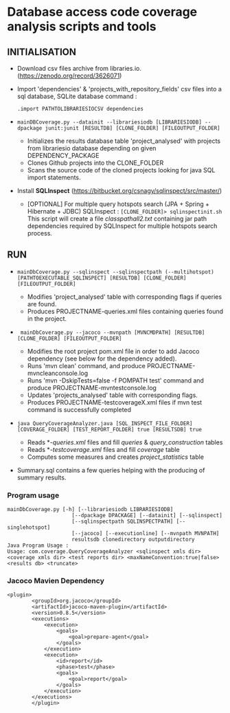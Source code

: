 # Database access code coverage analysis scripts and tools

	
##	**INITIALISATION**
-	Download csv files archive from libraries.io. (https://zenodo.org/record/3626071)
-	Import  'dependencies' & 'projects_with_repository_fields' csv files into a sql database, SQLite database command :
		
	```	.import PATHTOLIBRARIESIOCSV dependencies ```
- 	``` mainDBCoverage.py --datainit --librariesiodb [LIBRARIESIODB] --dpackage junit:junit [RESULTDB] [CLONE_FOLDER] [FILEOUTPUT_FOLDER] ```
	* 	Initializes the results database table 'project_analysed' with projects from librariesio database depending on given DEPENDENCY_PACKAGE
	* 	Clones Github projects into the CLONE_FOLDER
	* 	Scans the source code of the cloned projects looking for java SQL import statements.
			
-	Install **SQLInspect** (https://bitbucket.org/csnagy/sqlinspect/src/master/)
	-	[OPTIONAL]	For multiple query hotspots search (JPA + Spring + Hibernate + JDBC) SQLInspect : `[CLONE_FOLDER]> sqlinspectinit.sh `
			This script will create a file *classpathall2.txt* containing jar path dependencies required by SQLInspect for multiple hotspots search process.

## **RUN**
-	 ``` mainDbCoverage.py --sqlinspect --sqlinspectpath (--multihotspot)[PATHTOEXECUTABLE_SQLINSPECT] [RESULTDB] [CLONE_FOLDER] [FILEOUTPUT_FOLDER] ```

		* 	Modifies 'project_analysed' table with corresponding flags if queries are found.
		*	Produces PROJECTNAME-queries.xml files containing queries found in the project.
-	``` mainDbCoverage.py --jacoco --mvnpath [MVNCMDPATH] [RESULTDB] [CLONE_FOLDER] [FILEOUTPUT_FOLDER]```

	*	Modifies the root project pom.xml file in order to add Jacoco dependency (see below for the dependency added). 
	*	Runs 'mvn clean' command, and produce PROJECTNAME-mvncleanconsole.log
	*	Runs 'mvn -DskipTests=false -f POMPATH test' command and produce PROJECTNAME-mvntestconsole.log
	*	Updates 'projects_analysed' table with corresponding flags.
	*	Produces PROJECTNAME-testcoverageX.xml files if mvn test command is successfully completed
-	```java QueryCoverageAnalyzer.java [SQL_INSPECT_FILE_FOLDER] [COVERAGE_FOLDER] [TEST_REPORT_FOLDER] true [RESULTSDB] true ```
	*	Reads **-queries.xml* files and fill *queries* & *query_construction* tables
	*	Reads **-testcoverage.xml* files and fill *coverage* table
	*	Computes some measures and creates *project_statistics* table
-	Summary.sql contains a few queries helping with the producing of summary results.

### **Program usage**

	mainDbCoverage.py [-h] [--librariesiodb LIBRARIESIODB]
                         [--dpackage DPACKAGE] [--datainit] [--sqlinspect]
                         [--sqlinspectpath SQLINSPECTPATH] [--singlehotspot]
                         [--jacoco] [--executionline] [--mvnpath MVNPATH]
                         resultsdb clonedirectory outputdirectory
	Java Program Usage : 
	Usage: com.coverage.QueryCoverageAnalyzer <sqlinspect xmls dir> <coverage xmls dir> <test reports dir> <maxNameConvention:true|false> <results db> <truncate>
	

### Jacoco Mavien Dependency 
```
<plugin>
	    <groupId>org.jacoco</groupId>
	    <artifactId>jacoco-maven-plugin</artifactId>
	    <version>0.8.5</version>
	    <executions>
	        <execution>
	            <goals>
	                <goal>prepare-agent</goal>
	            </goals>
	        </execution>
	        <execution>
	            <id>report</id>
	            <phase>test</phase>
	            <goals>
	                <goal>report</goal>
	            </goals>
	        </execution>
	    </executions>
        </plugin>
```